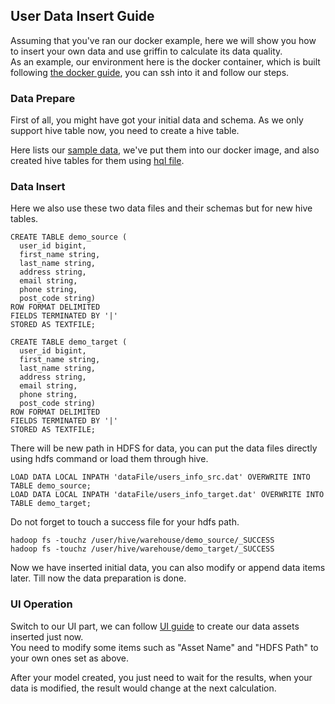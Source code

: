 ## User Data Insert Guide

Assuming that you've ran our docker example, here we will show you how to insert your own data and use griffin to calculate its data quality.  
As an example, our environment here is the docker container, which is built following [the docker guide](https://github.com/eBay/griffin/blob/master/README.md#how-to-run-in-docker), you can ssh into it and follow our steps. 

### Data Prepare

First of all, you might have got your initial data and schema. As we only support hive table now, you need to create a hive table.  

Here lists our [sample data](https://github.com/eBay/griffin/tree/master/docker/griffin-base/griffin/dataFile), we've put them into our docker image, 
and also created hive tables for them using [hql file](https://github.com/eBay/griffin/blob/master/docker/griffin-base/griffin/hive-input.hql).  

### Data Insert

Here we also use these two data files and their schemas but for new hive tables.
```
CREATE TABLE demo_source (
  user_id bigint,
  first_name string,
  last_name string,
  address string,
  email string,
  phone string,
  post_code string)
ROW FORMAT DELIMITED
FIELDS TERMINATED BY '|'
STORED AS TEXTFILE;

CREATE TABLE demo_target (
  user_id bigint,
  first_name string,
  last_name string,
  address string,
  email string,
  phone string,
  post_code string)
ROW FORMAT DELIMITED
FIELDS TERMINATED BY '|'
STORED AS TEXTFILE;
```
There will be new path in HDFS for data, you can put the data files directly using hdfs command or load them through hive.
```
LOAD DATA LOCAL INPATH 'dataFile/users_info_src.dat' OVERWRITE INTO TABLE demo_source;
LOAD DATA LOCAL INPATH 'dataFile/users_info_target.dat' OVERWRITE INTO TABLE demo_target;
```
Do not forget to touch a success file for your hdfs path.
```
hadoop fs -touchz /user/hive/warehouse/demo_source/_SUCCESS
hadoop fs -touchz /user/hive/warehouse/demo_target/_SUCCESS
```
Now we have inserted initial data, you can also modify or append data items later. Till now the data preparation is done.

### UI Operation

Switch to our UI part, we can follow [UI guide](https://github.com/eBay/griffin/blob/master/griffin-doc/dockerUIguide.md#webui-test-case-guide) to create our data assets inserted just now.  
You need to modify some items such as "Asset Name" and "HDFS Path" to your own ones set as above.  

After your model created, you just need to wait for the results, when your data is modified, the result would change at the next calculation.